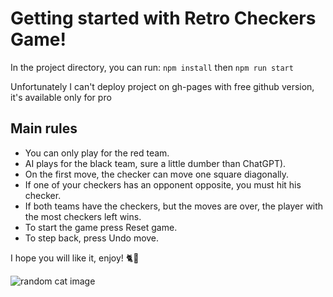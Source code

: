 # Getting started with Retro Checkers Game!

In the project directory, you can run:
`npm install` then `npm run start`

Unfortunately I can't deploy project on gh-pages with free github version,
it's available only for pro

## Main rules

* You can only play for the red team.
* AI plays for the black team, sure a little dumber than ChatGPT).
* On the first move, the checker can move one square diagonally.
* If one of your checkers has an opponent opposite, you must hit his checker.
* If both teams have the checkers, but the moves are over, the player with the most checkers left wins.
* To start the game press Reset game.
* To step back, press Undo move.

I hope you will like it, enjoy! 🐈💖

![random cat image](https://cataas.com/cat/says/hello%20world!)

